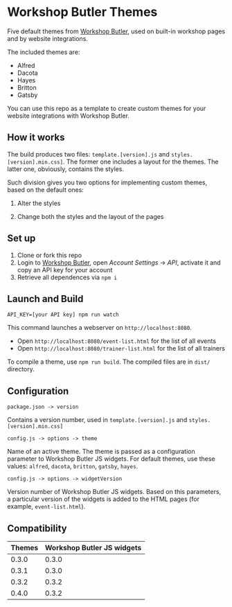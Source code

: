 # Workshop Butler Themes

Five default themes from [Workshop Butler](https://workshopbutler.com), used on built-in
workshop pages and by website integrations.

The included themes are:

* Alfred
* Dacota
* Hayes
* Britton
* Gatsby

You can use this repo as a template to create custom themes for your website integrations with Workshop Butler.

## How it works
The build produces two files: `template.[version].js` and `styles.[version].min.css]`. The former one includes a layout for the themes. The latter one, obviously, contains the styles.   

Such division gives you two options for implementing custom themes, based on the default ones:

1. Alter the styles

1. Change both the styles and the layout of the pages


## Set up
1. Clone or fork this repo
2. Login to [Workshop Butler](https://workshopbutler.com), open *Account Settings* -> *API*, activate it and 
copy an API key for your account
3. Retrieve all dependences via `npm i`  

## Launch and Build
`API_KEY=[your API key] npm run watch`

This command launches a webserver on `http://localhost:8080`. 

* Open `http://localhost:8080/event-list.html` for the list of all events
* Open `http://localhost:8080/trainer-list.html` for the list of all trainers

To compile a theme, use `npm run build`. The compiled files are in `dist/` directory.       

## Configuration
`package.json -> version`

Contains a version number, used in `template.[version].js` and `styles.[version].min.css]`

`config.js -> options -> theme`

Name of an active theme. The theme is passed as a configuration parameter to Workshop Butler JS widgets. For default
themes, use these values: `alfred`, `dacota`, `britton`, `gatsby`, `hayes`.

`config.js -> options -> widgetVersion`

Version number of Workshop Butler JS widgets. Based on this parameters, a particular version of the widgets is added
to the HTML pages (for example, `event-list.html`).

## Compatibility

Themes | Workshop Butler JS widgets
-------------- | --------------------------
0.3.0 | 0.3.0
0.3.1 | 0.3.0
0.3.2 | 0.3.2
0.4.0 | 0.3.2 
